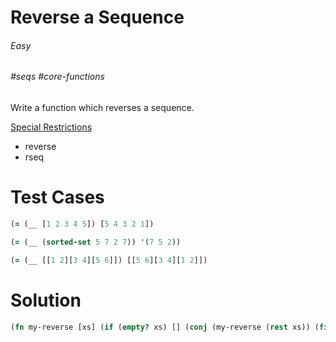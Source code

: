 # Reverse a Sequence

###### Easy
###### #seqs #core-functions

Write a function which reverses a sequence.  

<u>Special Restrictions</u>  
- reverse
- rseq

# Test Cases
```clojure
(= (__ [1 2 3 4 5]) [5 4 3 2 1])
```
```clojure
(= (__ (sorted-set 5 7 2 7)) '(7 5 2))
```
```clojure
(= (__ [[1 2][3 4][5 6]]) [[5 6][3 4][1 2]])
```

# Solution
```clojure
(fn my-reverse [xs] (if (empty? xs) [] (conj (my-reverse (rest xs)) (first xs))))
```
